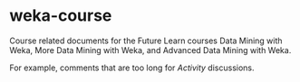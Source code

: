 # weka-course
Course related documents for the Future Learn courses Data Mining with Weka, More Data Mining with Weka, and Advanced Data Mining with Weka.

For example, comments that are too long for *Activity* discussions.

